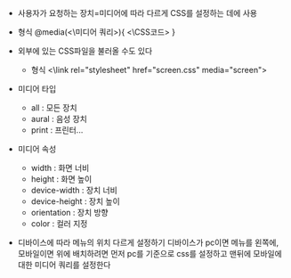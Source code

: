 - 사용자가 요청하는 장치=미디어에 따라 다르게 CSS를 설정하는 데에 사용

- 형식
	@media(<\미디어 쿼리>){
	<\CSS코드>
	}

- 외부에 있는 CSS파일을 불러올 수도 있다
	- 형식
		<\link rel="stylesheet" href="screen.css" media="screen">

- 미디어 타입
	- all : 모든 장치
	- aural : 음성 장치
	- print : 프린터...

- 미디어 속성
	- width : 화면 너비
	- height : 화면 높이
	- device-width : 장치 너비
	- device-height : 장치 높이
	- orientation : 장치 방향
	- color : 컬러 지정

- 디바이스에 따라 메뉴의 위치 다르게 설정하기
	디바이스가 pc이면 메뉴를 왼쪽에, 모바일이면 위에 배치하려면
	먼저 pc를 기준으로 css를 설정하고 맨뒤에 모바일에 대한 미디어 쿼리를 설정한다